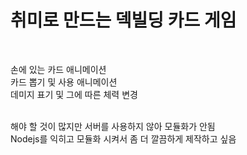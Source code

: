 <h1>취미로 만드는 덱빌딩 카드 게임</h1>
<br>

손에 있는 카드 애니메이션<br>
카드 뽑기 및 사용 애니메이션<br>
데미지 표기 및 그에 따른 체력 변경<br>

<br>
해야 할 것이 많지만 서버를 사용하지 않아 모듈화가 안됨<br>
Nodejs를 익히고 모듈화 시켜서 좀 더 깔끔하게 제작하고 싶음

